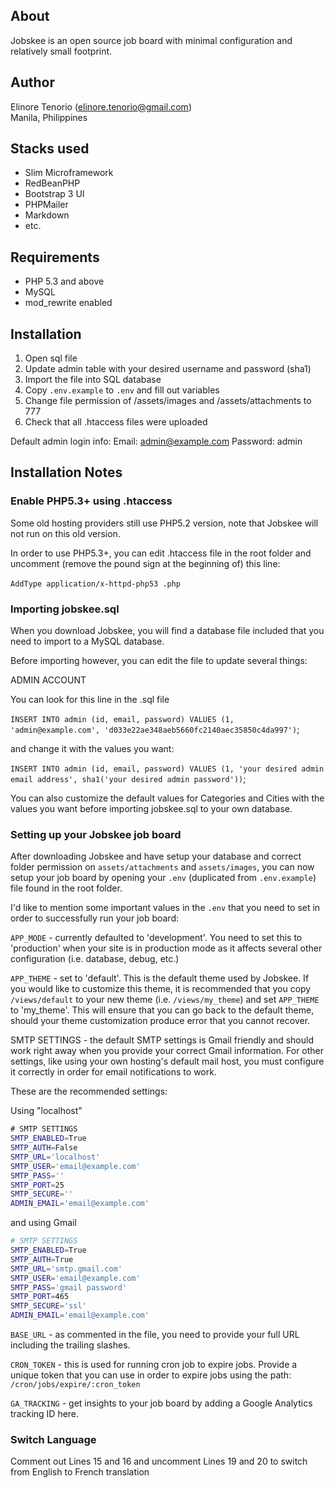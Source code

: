 About
-----
Jobskee is an open source job board with minimal configuration and relatively small footprint.

Author
------
Elinore Tenorio (elinore.tenorio@gmail.com)  
Manila, Philippines

Stacks used
-----------

* Slim Microframework
* RedBeanPHP
* Bootstrap 3 UI
* PHPMailer
* Markdown
* etc.

Requirements
------------
* PHP 5.3 and above
* MySQL
* mod_rewrite enabled

Installation
------------
1. Open sql file
2. Update admin table with your desired username and password (sha1)
3. Import the file into SQL database
4. Copy `.env.example` to `.env` and fill out variables
5. Change file permission of /assets/images and /assets/attachments to 777
6. Check that all .htaccess files were uploaded

Default admin login info:
Email: admin@example.com
Password: admin

Installation Notes
------------------

### Enable PHP5.3+ using .htaccess

Some old hosting providers still use PHP5.2 version, note that Jobskee will not run on this old version.

In order to use PHP5.3+, you can edit .htaccess file in the root folder and uncomment (remove the pound sign at the beginning of) this line:

﻿`AddType application/x-httpd-php53 .php`

### Importing jobskee.sql

When you download Jobskee, you will find a database file included that you need to import to a MySQL database.

Before importing however, you can edit the file to update several things:

ADMIN ACCOUNT

You can look for this line in the .sql file

﻿`INSERT INTO admin (id, email, password) VALUES
(1, 'admin@example.com', 'd033e22ae348aeb5660fc2140aec35850c4da997')`;

﻿and change it with the values you want:

﻿`INSERT INTO admin (id, email, password) VALUES
(1, 'your desired admin email address', sha1('your desired admin password'))`;

You can also customize the default values for Categories and Cities with the values you want before importing jobskee.sql to your own database.

### Setting up your Jobskee job board

After downloading Jobskee﻿ and have setup your database and correct folder permission on `assets/attachments` and `assets/images`, you can now setup your job board by opening your `.env` (duplicated from `.env.example`) file found in the root folder.

I'd like to mention some important values in the `.env` that you need to set in order to successfully run your job board:

`APP_MODE` - currently defaulted to 'development'. You need to set this to 'production' when your site is in production mode as it affects several other configuration (i.e. database, debug, etc.)

`APP_THEME` - set to 'default'. This is the default theme used by Jobskee. If you would like to customize this theme, it is recommended that you copy `/views/default` to your new theme (i.e. `/views/my_theme`) and set `APP_THEME` to 'my_theme'. This will ensure that you can go back to the default theme, should your theme customization produce error that you cannot recover.

SMTP SETTINGS - the default SMTP settings is Gmail friendly and should work right away when you provide your correct Gmail information. For other settings, like using your own hosting's default mail host, you must configure it correctly in order for email notifications to work.

These are the recommended settings:

Using "localhost"

```bash
﻿# SMTP SETTINGS  
SMTP_ENABLED=True
SMTP_AUTH=False
SMTP_URL='localhost'
SMTP_USER='email@example.com'
SMTP_PASS=''
SMTP_PORT=25
SMTP_SECURE=''
ADMIN_EMAIL='email@example.com'
```
and using Gmail
```bash
# SMTP SETTINGS  
SMTP_ENABLED=True
SMTP_AUTH=True
SMTP_URL='smtp.gmail.com'
SMTP_USER='email@example.com'
SMTP_PASS='gmail password'
SMTP_PORT=465
SMTP_SECURE='ssl'
ADMIN_EMAIL='email@example.com'
```

`BASE_URL` - as commented in the file, you need to provide your full URL including the trailing slashes.

`CRON_TOKEN` - this is used for running cron job to expire jobs. Provide a unique token that you can use in order to expire jobs using the path: `/cron/jobs/expire/:cron_token`

`GA_TRACKING` - get insights to your job board by adding a Google Analytics tracking ID here.

### Switch Language

Comment out Lines 15 and 16 and uncomment Lines 19 and 20 to switch from English to French translation
